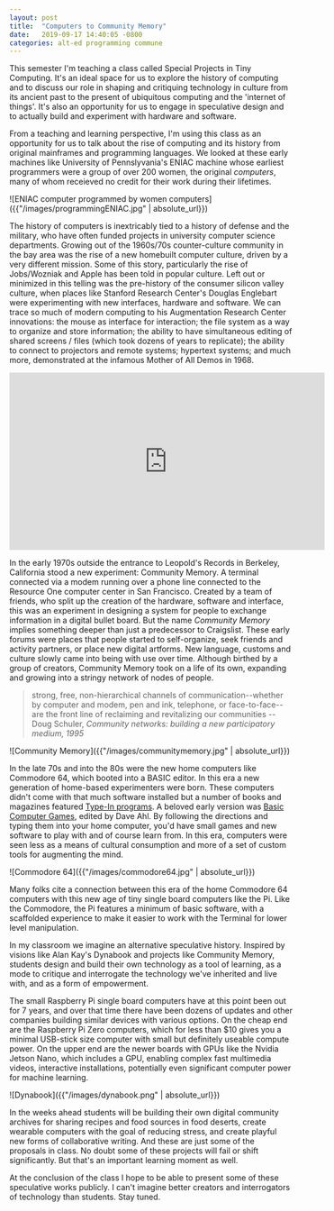 ```yaml
---
layout: post
title:  "Computers to Community Memory"
date:   2019-09-17 14:40:05 -0800
categories: alt-ed programming commune
---
```


This semester I'm teaching a class called Special Projects in Tiny Computing. It's an ideal space for us to explore the history of computing and to discuss our role in shaping and critiquing technology in culture from its ancient past to the present of ubiquitous computing and the 'internet of things'. It's also an opportunity for us to engage in speculative design and to actually build and experiment with hardware and software.

From a teaching and learning perspective, I'm using this class as an opportunity for us to talk about the rise of computing and its history from original mainframes and programming languages. We looked at these early machines like University of Pennslyvania's ENIAC machine whose earliest programmers were a group of over 200 women, the original *computers*, many of whom receieved no credit for their work during their lifetimes. 

![ENIAC computer programmed by women computers]({{"/images/programmingENIAC.jpg" | absolute_url}})

The history of computers is inextricably tied to a history of defense and the military, who have often funded projects in university computer science departments. Growing out of the 1960s/70s counter-culture community in the bay area was the rise of a new homebuilt computer culture, driven by a very different mission. Some of this story, particularly the rise of Jobs/Wozniak and Apple has been told in popular culture. Left out or minimized in this telling was the pre-history of the consumer silicon valley culture, when places like Stanford Research Center's Douglas Englebart were experimenting with new interfaces, hardware and software. We can trace so much of modern computing to his Augmentation Research Center innovations: the mouse as interface for interaction; the file system as a way to organize and store information; the ability to have simultaneous editing of shared screens / files (which took dozens of years to replicate); the ability to connect to projectors and remote systems; hypertext systems; and much more, demonstrated at the infamous Mother of All Demos in 1968. 

<iframe width="560" height="315" src="https://www.youtube.com/embed/B6rKUf9DWRI" frameborder="0" allow="accelerometer; autoplay; encrypted-media; gyroscope; picture-in-picture" allowfullscreen></iframe>

In the early 1970s outside the entrance to Leopold's Records in Berkeley, California stood a new experiment: Community Memory. A terminal connected via a modem running over a phone line connected to the Resource One computer center in San Francisco. Created by a team of friends, who split up the creation of the hardware, software and interface, this was an experiment in designing a system for people to exchange information in a digital bullet board. But the name *Community Memory* implies something deeper than just a predecessor to Craigslist. These early forums were places that people started to self-organize, seek friends and activity partners, or place new digital artforms. New language, customs and culture slowly came into being with use over time. Although birthed by a group of creators, Community Memory took on a life of its own, expanding and growing into a stringy network of nodes of people.

> strong, free, non-hierarchical channels of communication--whether by computer and modem, pen and ink, telephone, or face-to-face--are the front line of reclaiming and revitalizing our communities --Doug Schuler, *Community networks: building a new participatory medium, 1995*

![Community Memory]({{"/images/communitymemory.jpg" | absolute_url}})

In the late 70s and into the 80s were the new home computers like Commodore 64, which booted into a BASIC editor. In this era a new generation of home-based experimenters were born. These computers didn't come with that much software installed but a number of books and magazines featured [Type-In programs](https://en.wikipedia.org/wiki/Type-in_programs). A beloved early version was [Basic Computer Games](https://www.kidwaresoftware.com/SmallBasicComputerGames/), edited by Dave Ahl. By following the directions and typing them into your home computer, you'd have small games and new software to play with and of course learn from. In this era, computers were seen less as a means of cultural consumption and more of a set of custom tools for augmenting the mind.

![Commodore 64]({{"/images/commodore64.jpg" | absolute_url}})

Many folks cite a connection between this era of the home Commodore 64 computers with this new age of tiny single board computers like the Pi. Like the Commodore, the Pi features a minimum of basic software, with a scaffolded experience to make it easier to work with the Terminal for lower level manipulation. 

In my classroom we imagine an alternative speculative history. Inspired by visions like Alan Kay's Dynabook and projects like Community Memory, students design and build their own technology as a tool of learning, as a mode to critique and interrogate the technology we've inherited and live with, and as a form of empowerment.

The small Raspberry Pi single board computers have at this point been out for 7 years, and over that time there have been dozens of updates and other companies building similar devices with various options. On the cheap end are the Raspberry Pi Zero computers, which for less than $10 gives you a minimal USB-stick size computer with small but definitely useable compute power. On the upper end are the newer boards with GPUs like the Nvidia Jetson Nano, which includes a GPU, enabling complex fast multimedia videos, interactive installations, potentially even significant computer power for machine learning.

![Dynabook]({{"/images/dynabook.png" | absolute_url}})

In the weeks ahead students will be building their own digital community archives for sharing recipes and food sources in food deserts, create wearable computers with the goal of reducing stress, and create playful new forms of collaborative writing. And these are just some of the proposals in class. No doubt some of these projects will fail or shift significantly. But that's an important learning moment as well.

At the conclusion of the class I hope to be able to present some of these speculative works publicly. I can't imagine better creators and interrogators of technology than students. Stay tuned.
